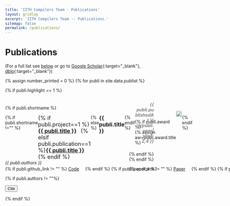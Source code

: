 ```yaml
---
title: 'IITH Compilers Team - Publications'
layout: gridlay
excerpt: 'IITH Compilers Team -- Publications.'
sitemap: false
permalink: /publications/
---
```


# Publications

(For a full list see [below](#full-list) or go to [Google Scholar](https://scholar.google.ch/citations?user=3qZCtWYAAAAJ&hl=en){:target="\_blank"}, [dblp](https://dblp.org/pers/hd/u/Upadrasta:Ramakrishna){:target="\_blank"})

<style>
  .trophyimage {
    position: relative;
    top: -13px;
    height: 20px;
}

.trophyimage:hover:after {   
    position: relative;
    content: var(--content,"");
    display: inline-block;
    left: 24px;
    top: -40px;    
    background-color: rgba(241, 242, 179, 0.985);
    color: red;
    width: auto;
    
}

.modal {
    display: none;
    position: fixed;
    width: 100%;
    height: 100%;
    background-color: rgba(0,0,0,0.7);
}

.modal-content {
    position: absolute;
    top: 15%;
    left: 50%;
    transform: translate(-50%, -15%);
    background-color: #fff;
    padding: 20px;
    border: 1px solid #888;
    width: 50%;
    color: rgb(51, 51, 51);
    font-family: monospace;
}

.closeCitationButton {
    color: #aaa;
    float: right;
    font-size: 28px;
    font-weight: bold;
    cursor: pointer;
}

.closeCitationButton:hover {
    color: black;
    text-decoration: none;
    cursor: pointer;
}

.citationBox{
    margin-top: 20px;
    padding: 10px;
    height: 300px;
    overflow: auto;
    background-color: #eee;
    font-size: 18px;
    overflow-wrap: break-word;
    white-space: normal;
    display: none;
}

.dropdown {
    padding: 10px 10px;
    margin: 10px 0;
    width: 20%;
}

/* .copyButton {
    background-color: #4CAF50;
    color: white;
    padding: 10px 20px;
    border: none;
    border-radius: 5px;
    cursor: pointer;
  }

  .copyButton:hover {
    background-color: #45a049;
  } */

.copyIcon {
    color: #4CAF50;
    cursor: pointer;
}

  .copyIcon:hover {
    color: #45a049;
}

</style>

<!-- Add Font Awesome CDN to your head if not already included -->
<script src="https://kit.fontawesome.com/your-font-awesome-kit-id.js" crossorigin="anonymous"></script>

{% assign number_printed = 0 %}
{% for publi in site.data.publist %}

{% if publi.highlight == 1 %}

<div style="position:relative; top:10px;">  
    
  
  <div style="float:left; width:80%;position:relative; top:2px;">
  
  
  {% if publi.shortname %}
  
  <div style="width:auto;display:flex;">
  {% if publi.shortname !="" %}    
  <p style="margin:0;padding:0;border:0;font-size:large;">{% if publi.project==1 %} <strong><a href="{{site.url}}{{site.baseurl}}/projects/{{publi.shortname}}" target="_blank">{{ publi.title }}</a> &nbsp; </strong>{% elsif publi.publication==1 %}<strong><a href="{{site.url}}{{site.baseurl}}/publications/{{publi.shortname}}" target="_blank">{{ publi.title }}</a> &nbsp; </strong>
   {% endif %}</p>
  {% else %}

  <p style="margin:0;padding:0;border:0;font-size:large;"><strong>{{ publi.title }}</strong></p>
  {% endif %}

{% if publi.award %}  
 {% assign aw=publi.award.title %}

  <div class="trophyimage" style="--content:'{{aw}}';">
  <img src="/images/trophy.jpeg" alt="Trophy" style="height:20px;">  
  </div> 
  <script>

var a='{{aw}}';
console.log(a);
document.querySelectorAll('trophyimage')[1].style.setProperty("--content", a);
</script>
{% endif %}

  </div>

  <div>  
  <p style="margin:0;padding:0;border:0;padding-bottom:3px;"><em>{{ publi.authors }}</em></p>   
  </div>
  
  <div style="display:inline;" >
  <nobr>
  {% if publi.github_link != "" %}
  <a class=badge href="{{publi.github_link}}">Code</a>&nbsp;&nbsp;&nbsp;&nbsp; 
  {% endif %}
  <!-- {% if publi.citation != "" %}
  <a class=badge href="{{publi.citation}}">Cite</a>&nbsp;&nbsp;&nbsp;&nbsp;
  {% endif %} -->
  {% if publi.paper_link != "" %}
  <a class=badge href="{{publi.paper_link}}">Paper</a>&nbsp;&nbsp;&nbsp;&nbsp;
  {% endif %}
  {% if publi.poster_link !="" %}
  <a class=badge href="{{publi.poster_link}}">Poster</a>&nbsp;&nbsp;&nbsp;&nbsp; 
  {% endif %}
  {% if publi.slides_link != "" %}
  <a class=badge href="{{publi.slides_link}}">Slides</a>&nbsp;&nbsp;&nbsp;&nbsp;
  {% endif %}
  {% if publi.videos_link != "" %}
  <a class=badge href="{{publi.videos_link}}">Video</a>&nbsp;&nbsp;&nbsp;&nbsp;
  {% endif %}
  {% if publi.arxiv_link != "" %}
  <a class=badge href="{{publi.arxiv_link}}">arXiv</a>&nbsp;&nbsp;&nbsp;&nbsp;
  {% endif %}

  {% if publi.authors != ""%}
  <script>
  document.addEventListener('DOMContentLoaded', function() {
    var openCitationButton = document.getElementById('openCitationButton_{{publi.shortname}}');
    console.log(openCitationButton)
    var closeCitationButton = document.getElementById('closeCitationButton_{{publi.shortname}}');
    var citationPopup = document.getElementById('modal_{{publi.shortname}}');
    var dropdown = document.getElementById('dropdown_{{publi.shortname}}');
    var citation_type = dropdown.value;
    var citation_bibtex = document.getElementById('bibtex_{{publi.shortname}}');
    var citation_acmref = document.getElementById('acmref_{{publi.shortname}}');
    citation_bibtex.style.display = 'block';

    openCitationButton.addEventListener('click', function() {
        citationPopup.style.display = 'block';
    });

    closeCitationButton.addEventListener('click', function() {
        citationPopup.style.display = 'none';
    });

    dropdown.addEventListener('change', function() {
            console.log('here')
        citation_type = dropdown.value;
        if(citation_type == 'bibtex') {
            citation_bibtex.style.display = 'block';
            citation_acmref.style.display = 'none';
        } else if(citation_type == 'acmref') {
            citation_bibtex.style.display = 'none';
            citation_acmref.style.display = 'block';
        }
    });

});

  </script>

<script>

function copyToClipboard(elementId) {
    var copyText = document.getElementById(elementId);
    var textArea = document.createElement("textarea");
    textArea.value = copyText.innerText;
    document.body.appendChild(textArea);
    textArea.select();
    document.execCommand('copy');
    document.body.removeChild(textArea);
    alert('Citation copied to clipboard!');
  }

</script>

<button class="badge openCitationButton" id="openCitationButton_{{publi.shortname}}">Cite</button>

  <div id="modal_{{publi.shortname}}" class="modal">
      <div class="modal-content">
          <span class="closeCitationButton" id="closeCitationButton_{{publi.shortname}}">&times;</span>
          <h3 style="color:#222;font-weight: bold;"> Export Citations </h3>
          <select class="dropdown" id="dropdown_{{publi.shortname}}">
              <option value="bibtex">BibTeX</option>
              <option value="acmref">ACM Ref</option>
          </select>
          <div class="citationBox" id="bibtex_{{publi.shortname}}">
            author = { {{publi.authors}} },<br>
            title = { {{publi.title}} },<br>
            year = { {{publi.year}} },<br>
            {% if publi.paper_link != "" %}
            url = { {{publi.paper_link}} },<br>
            {% else %}
            url = { {{publi.arxiv_link}} },<br>
            {% endif %}
            series = { {{publi.publishedAt}} {{publi.year}} }
            <!-- <button class="copyButton" onclick="copyToClipboard('bibtex_{{publi.shortname}}')">Copy to Clipboard</button> -->
            <i class="fas fa-copy copyIcon" onclick="copyToClipboard('bibtex_{{publi.shortname}}')" title="Copy to Clipboard"></i>
          </div>
          <div class="citationBox" id="acmref_{{publi.shortname}}">
            {{publi.authors}}.
            {{publi.year}}.
            {{publi.title}}.
            {{publi.publishedAt}}.
            {% if publi.paper_link != "" %}
            {{publi.paper_link}}.
            {% else %}
            {{publi.arxiv_link}}.
            {% endif %}
            <!-- <button class="copyButton" onclick="copyToClipboard('bibtex_{{publi.shortname}}')">Copy to Clipboard</button> -->
            <i class="fas fa-copy copyIcon" onclick="copyToClipboard('bibtex_{{publi.shortname}}')" title="Copy to Clipboard"></i>
          </div>
      </div>

  </div>
{% endif %}
</nobr>

  </div>

  <div style="margin-top:25px;">
  <p></p>
  </div>
  </div>
  
  <div style="float:left; width:20%;position:relative; top:-15px;">
  <p style="margin:20px;padding:0;border:0;font-weight:bold;text-align:right; color:grey"><em>{{ publi.publishedAt }}</em>  <em>'{{publi.year| slice: 2,4 }}</em></p>
  </div>
  
 
</div>

{% endif %}
{% endif %}

{% endfor %}

<p> &nbsp; </p>
